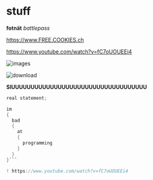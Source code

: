 # stuff

**fotnät** *battlepass*

 https://www.FREE.COOKIES.ch
 
 https://www.youtube.com/watch?v=fC7oUOUEEi4


![images](https://user-images.githubusercontent.com/110892739/183599198-8ce2d74b-047a-4c1b-a418-64055eb28178.jpg)

![download](https://user-images.githubusercontent.com/110892739/183599850-ae86e4cd-2c83-4527-ad0c-5e43b7af884e.jpg)

**SIUUUUUUUUUUUUUUUUUUUUUUUUUUUUUUUUUUU**

```c#
real statement;

im
{
  bad
  {
    at
    {
      programming
    }
  }
}```

! https://www.youtube.com/watch?v=fC7oUOUEEi4
